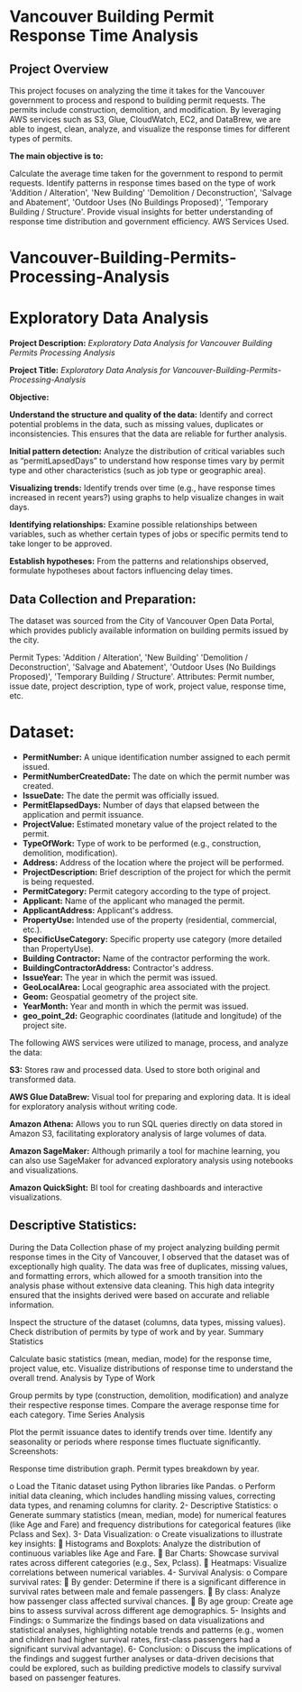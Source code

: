 # Vancouver Building Permit Response Time Analysis

## Project Overview
This project focuses on analyzing the time it takes for the Vancouver government to process and respond to building permit requests. The permits include construction, demolition, and modification. By leveraging AWS services such as S3, Glue, CloudWatch, EC2, and DataBrew, we are able to ingest, clean, analyze, and visualize the response times for different types of permits.

__The main objective is to:__

Calculate the average time taken for the government to respond to permit requests.
Identify patterns in response times based on the type of work 'Addition / Alteration', 'New Building' 'Demolition / Deconstruction', 'Salvage and Abatement', 'Outdoor Uses (No Buildings Proposed)', 'Temporary Building / Structure'.
Provide visual insights for better understanding of response time distribution and government efficiency.
AWS Services Used.

# Vancouver-Building-Permits-Processing-Analysis

# Exploratory Data Analysis

**Project Description:** _Exploratory Data Analysis for Vancouver Building Permits Processing Analysis_

**Project Title:** _Exploratory Data Analysis for Vancouver-Building-Permits-Processing-Analysis_

__Objective:__ 

**Understand the structure and quality of the data:** Identify and correct potential problems in the data, such as missing values, duplicates or inconsistencies. This ensures that the data are reliable for further analysis.

**Initial pattern detection:** Analyze the distribution of critical variables such as “permitLapsedDays” to understand how response times vary by permit type and other characteristics (such as job type or geographic area).

**Visualizing trends:** Identify trends over time (e.g., have response times increased in recent years?) using graphs to help visualize changes in wait days.

**Identifying relationships:** Examine possible relationships between variables, such as whether certain types of jobs or specific permits tend to take longer to be approved.

**Establish hypotheses:** From the patterns and relationships observed, formulate hypotheses about factors influencing delay times.

## Data Collection and Preparation:

The dataset was sourced from the City of Vancouver Open Data Portal, which provides publicly available information on building permits issued by the city.

Permit Types: 'Addition / Alteration', 'New Building' 'Demolition / Deconstruction', 'Salvage and Abatement', 'Outdoor Uses (No Buildings Proposed)', 'Temporary Building / Structure'.
Attributes: Permit number, issue date, project description, type of work, project value, response time, etc.

# Dataset: 

+ **PermitNumber:** A unique identification number assigned to each permit issued.
+ **PermitNumberCreatedDate:** The date on which the permit number was created.
+ **IssueDate:** The date the permit was officially issued.
+ **PermitElapsedDays:** Number of days that elapsed between the application and permit issuance.
+ **ProjectValue:** Estimated monetary value of the project related to the permit.
+ **TypeOfWork:** Type of work to be performed (e.g., construction, demolition, modification).
+ **Address:** Address of the location where the project will be performed.
+ **ProjectDescription:** Brief description of the project for which the permit is being requested.
+ **PermitCategory:** Permit category according to the type of project.
+ **Applicant:** Name of the applicant who managed the permit.
+ **ApplicantAddress:** Applicant's address.
+ **PropertyUse:** Intended use of the property (residential, commercial, etc.).
+ **SpecificUseCategory:** Specific property use category (more detailed than PropertyUse).
+ **Building Contractor:** Name of the contractor performing the work.
+ **BuildingContractorAddress:** Contractor's address.
+ **IssueYear:** The year in which the permit was issued.
+ **GeoLocalArea:** Local geographic area associated with the project.
+ **Geom:** Geospatial geometry of the project site.
+ **YearMonth:** Year and month in which the permit was issued.
+ **geo_point_2d:** Geographic coordinates (latitude and longitude) of the project site.



The following AWS services were utilized to manage, process, and analyze the data:

**S3:**
Stores raw and processed data. Used to store both original and transformed data.

**AWS Glue DataBrew:**
Visual tool for preparing and exploring data. It is ideal for exploratory analysis without writing code.

**Amazon Athena:**
Allows you to run SQL queries directly on data stored in Amazon S3, facilitating exploratory analysis of large volumes of data.

**Amazon SageMaker:**
Although primarily a tool for machine learning, you can also use SageMaker for advanced exploratory analysis using notebooks and visualizations.

**Amazon QuickSight:**
BI tool for creating dashboards and interactive visualizations.

## Descriptive Statistics:

During the Data Collection phase of my project analyzing building permit response times in the City of Vancouver, I observed that the dataset was of exceptionally high quality. The data was free of duplicates, missing values, and formatting errors, which allowed for a smooth transition into the analysis phase without extensive data cleaning. This high data integrity ensured that the insights derived were based on accurate and reliable information.




Inspect the structure of the dataset (columns, data types, missing values).
Check distribution of permits by type of work and by year.
Summary Statistics

Calculate basic statistics (mean, median, mode) for the response time, project value, etc.
Visualize distributions of response time to understand the overall trend.
Analysis by Type of Work

Group permits by type (construction, demolition, modification) and analyze their respective response times.
Compare the average response time for each category.
Time Series Analysis

Plot the permit issuance dates to identify trends over time.
Identify any seasonality or periods where response times fluctuate significantly.
Screenshots:

Response time distribution graph.
Permit types breakdown by year.










o	Load the Titanic dataset using Python libraries like Pandas.
o	Perform initial data cleaning, which includes handling missing values, correcting data types, and renaming columns for clarity.
2-	Descriptive Statistics:
o	Generate summary statistics (mean, median, mode) for numerical features (like Age and Fare) and frequency distributions for categorical features (like Pclass and Sex).
3-	Data Visualization:
o	Create visualizations to illustrate key insights:
	Histograms and Boxplots: Analyze the distribution of continuous variables like Age and Fare.
	Bar Charts: Showcase survival rates across different categories (e.g., Sex, Pclass).
	Heatmaps: Visualize correlations between numerical variables.
4-	Survival Analysis:
o	Compare survival rates:
	By gender: Determine if there is a significant difference in survival rates between male and female passengers.
	By class: Analyze how passenger class affected survival chances.
	By age group: Create age bins to assess survival across different age demographics.
5-	Insights and Findings:
o	Summarize the findings based on data visualizations and statistical analyses, highlighting notable trends and patterns (e.g., women and children had higher survival rates, first-class passengers had a significant survival advantage).
6-	Conclusion:
o	Discuss the implications of the findings and suggest further analyses or data-driven decisions that could be explored, such as building predictive models to classify survival based on passenger features.





